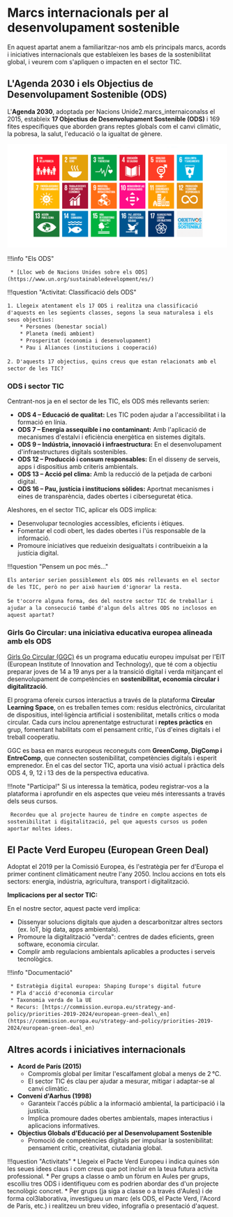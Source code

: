# **Marcs internacionals per al desenvolupament sostenible**

En aquest apartat anem a familiaritzar-nos amb els principals marcs, acords i iniciatives internacionals que estableixen les bases de la sostenibilitat global, i veurem com s'apliquen o impacten en el sector TIC.

## L'Agenda 2030 i els Objectius de Desenvolupament Sostenible (ODS)

L'**Agenda 2030**, adoptada per Nacions Unide2.marcs_internaiconalss el 2015, estableix **17 Objectius de Desenvolupament Sostenible (ODS)** i 169 fites específiques que aborden grans reptes globals com el canvi climàtic, la pobresa, la salut, l'educació o la igualtat de gènere.

![Els ODS](img/ods.png)

!!!info "Els ODS"

     * [Lloc web de Nacions Unides sobre els ODS](https://www.un.org/sustainabledevelopment/es/)


!!!question "Activitat: Classificació dels ODS"
    
    1. Llegeix atentament els 17 ODS i realitza una classificació d'aquests en les següents classes, segons la seua naturalesa i els seus objectius:
        * Persones (benestar social)
        * Planeta (medi ambient)
        * Prosperitat (economia i desenvolupament)
        * Pau i Aliances (institucions i cooperació)

    2. D'aquests 17 objectius, quins creus que estan relacionats amb el sector de les TIC?
    
<!-- Solució

1. Persones (People)
    ODS 1: Fi de la pobresa
    ODS 2: Fam zero
    ODS 3: Salut i benestar
    ODS 4: Educació de qualitat
    ODS 5: Igualtat de gènere
2. Planeta (Planet)
    ODS 6: Aigua neta i sanejament
    ODS 12: Producció i consum responsables
    ODS 13: Acció pel clima
    ODS 14: Vida submarina
    ODS 15: Vida terrestre
3. Prosperitat (Prosperity)
    ODS 7: Energia assequible i no contaminant
    ODS 8: Treball digne i creixement econòmic
    ODS 9: Indústria, innovació i infraestructura
    ODS 10: Reducció de les desigualtats
    ODS 11: Ciutats i comunitats sostenibles
4. Pau i Aliances (Peace & Partnership)
    ODS 16: Pau, justícia i institucions sòlides
    ODS 17: Aliances per assolir els objectius
-->


### ODS i sector TIC

Centrant-nos ja en el sector de les TIC, els ODS més rellevants serien:

* **ODS 4 – Educació de qualitat:** Les TIC poden ajudar a l'accessibilitat i la formació en línia.
* **ODS 7 – Energia assequible i no contaminant:** Amb l'aplicació de mecanismes d'estalvi i eficiència energètica en sistemes digitals.
* **ODS 9 – Indústria, innovació i infraestructura:** En el desenvolupament d'infraestructures digitals sostenibles.
* **ODS 12 – Producció i consum responsables:** En el disseny de serveis, apps i dispositius amb criteris ambientals.
* **ODS 13 – Acció pel clima:** Amb la reducció de la petjada de carboni digital.
* **ODS 16 – Pau, justícia i institucions sòlides:** Aportnat mecanismes i eines de transparència, dades obertes i ciberseguretat ètica.

Aleshores, en el sector TIC, aplicar els ODS implica:

* Desenvolupar tecnologies accessibles, eficients i ètiques.
* Fomentar el codi obert, les dades obertes i l'ús responsable de la informació.
* Promoure iniciatives que redueixin desigualtats i contribueixin a la justícia digital.


!!!question "Pensem un poc més..."
    
    Els anterior serien possiblement els ODS més rellevants en el sector de les TIC, però no per això hauriem d'ignorar la resta.
    
    Se t'ocorre alguna forma, des del nostre sector TIC de treballar i ajudar a la consecució també d'algun dels altres ODS no inclosos en aquest apartat?


### Girls Go Circular: una iniciativa educativa europea alineada amb els ODS

[Girls Go Circular (GGC)](https://eit-girlsgocircular.eu) és un programa educatiu europeu impulsat per l'EIT (European Institute of Innovation and Technology), que té com a objectiu preparar joves de 14 a 19 anys per a la transició digital i verda mitjançant el desenvolupament de competències en **sostenibilitat, economia circular i digitalització**.

El programa ofereix cursos interactius a través de la plataforma **Circular Learning Space**, on es treballen temes com: residus electrònics, circularitat de dispositius, intel·ligència artificial i sostenibilitat, metalls crítics o moda circular. Cada curs inclou aprenentatge estructurat i **reptes pràctics** en grup, fomentant habilitats com el pensament crític, l'ús d'eines digitals i el treball cooperatiu.

GGC es basa en marcs europeus reconeguts com **GreenComp, DigComp i EntreComp**, que connecten sostenibilitat, competències digitals i esperit emprenedor. En el cas del sector TIC, aporta una visió actual i pràctica dels ODS 4, 9, 12 i 13 des de la perspectiva educativa.

!!!note "Participa!"
     Si us interessa la temàtica, podeu registrar-vos a la plataforma i aprofundir en els aspectes que veieu més interessants a través dels seus cursos.

     Recordeu que al projecte haureu de tindre en compte aspectes de sostenibilitat i digitalització, pel que aquests cursos us poden aportar moltes idees.

## El Pacte Verd Europeu (European Green Deal)

Adoptat el 2019 per la Comissió Europea, és l'estratègia per fer d'Europa el primer continent climàticament neutre l'any 2050. Inclou accions en tots els sectors: energia, indústria, agricultura, transport i digitalització.

**Implicacions per al sector TIC:**

En el nostre sector, aquest pacte verd implica:

* Dissenyar solucions digitals que ajuden a descarbonitzar altres sectors (ex. IoT, big data, apps ambientals).
* Promoure la digitalització "verda": centres de dades eficients, green software, economia circular.
* Complir amb regulacions ambientals aplicables a productes i serveis tecnològics.

!!!info "Documentació"

     * Estratègia digital europea: Shaping Europe's digital future
     * Pla d'acció d'economia circular
     * Taxonomia verda de la UE
     * Recurs: [https://commission.europa.eu/strategy-and-policy/priorities-2019-2024/european-green-deal\_en](https://commission.europa.eu/strategy-and-policy/priorities-2019-2024/european-green-deal_en)



## Altres acords i iniciatives internacionals

* **Acord de París (2015)**
  * Compromís global per limitar l'escalfament global a menys de 2 °C.
  * El sector TIC és clau per ajudar a mesurar, mitigar i adaptar-se al canvi climàtic.
* **Conveni d'Aarhus (1998)**
  * Garanteix l'accés públic a la informació ambiental, la participació i la justícia.
  * Implica promoure dades obertes ambientals, mapes interactius i aplicacions informatives.
* **Objectius Globals d'Educació per al Desenvolupament Sostenible**
    * Promoció de competències digitals per impulsar la sostenibilitat: pensament crític, creativitat, ciutadania global.

!!!question "Activitats"
    * Llegeix el Pacte Verd Europeu i indica quines són les seues idees claus i com creus que pot incluir en la teua futura activita professional.
    * Per grups a classe o amb un fòrum en Aules per grups, escolliu tres ODS i identifiqueu com es podrien abordar des d'un projecte tecnològic concret.
    * Per grups (ja siga a classe o a través d'Aules) i de forma col3laborativa, investigueu un marc (els ODS, el Pacte Verd, l'Acord de París, etc.) i realitzeu un breu vídeo, infografía o presentació d'aquest.